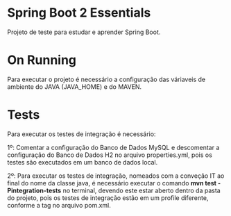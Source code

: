 # Spring Boot 2 Essentials

Projeto de teste para estudar e aprender Spring Boot.

# On Running

Para executar o projeto é necessário a configuração das váriaveis de ambiente do JAVA (JAVA_HOME) e do MAVEN.

# Tests

Para executar os testes de integração é necessário:

1º: Comentar a configuração do Banco de Dados MySQL e descomentar a configuração do Banco de Dados H2
no arquivo properties.yml, pois os testes são executados em um banco de dados local.

2º: Para executar os testes de integração, nomeados com a conveção IT ao final do nome da classe java, é necessário
executar o comando **mvn test -Pintegration-tests** no terminal, devendo este estar aberto dentro da pasta do projeto, pois
os testes de integração estão em um profile diferente, conforme a tag <profiles> no arquivo pom.xml.